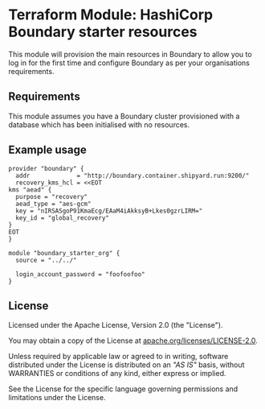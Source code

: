 # Terraform Module: HashiCorp Boundary starter resources

This module will provision the main resources in Boundary to allow you to log in for the first time and configure Boundary as per your organisations requirements.

## Requirements

This module assumes you have a Boundary cluster provisioned with a database which has been initialised with no resources.

## Example usage

```hcl
provider "boundary" {
  addr             = "http://boundary.container.shipyard.run:9200/"
  recovery_kms_hcl = <<EOT
kms "aead" {
  purpose = "recovery"
  aead_type = "aes-gcm"
  key = "nIRSASgoP91KmaEcg/EAaM4iAkksyB+Lkes0gzrLIRM="
  key_id = "global_recovery"
}
EOT
}

module "boundary_starter_org" {
  source = "../../"

  login_account_password = "foofoofoo"
}
```

## License

Licensed under the Apache License, Version 2.0 (the "License").

You may obtain a copy of the License at [apache.org/licenses/LICENSE-2.0](http://www.apache.org/licenses/LICENSE-2.0).

Unless required by applicable law or agreed to in writing, software distributed under the License is distributed on an _"AS IS"_ basis, without WARRANTIES or conditions of any kind, either express or implied.

See the License for the specific language governing permissions and limitations under the License.